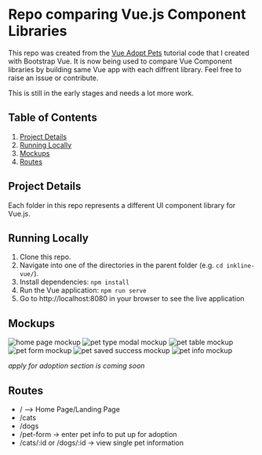 # Repo comparing Vue.js Component Libraries

This repo was created from the [Vue Adopt Pets](https://github.com/gwenf/vue-adopt-pets) tutorial code that I created with Bootstrap Vue. It is now being used to compare Vue Component libraries by building same Vue app with each diffrent library. Feel free to raise an issue or contribute.

This is still in the early stages and needs a lot more work.

## Table of Contents

1. [Project Details](#project-details)
1. [Running Locally](#running-locally)
1. [Mockups](#mockups)
1. [Routes](#routes)

## Project Details

Each folder in this repo represents a different UI component library for Vue.js.

## Running Locally

1. Clone this repo.
1. Navigate into one of the directories in the parent folder (e.g. `cd inkline-vue/`).
1. Install dependencies: `npm install`
1. Run the Vue application: `npm run serve`
1. Go to http://localhost:8080 in your browser to see the live application

## Mockups

<img src="home_page.png" alt="home page mockup">

<img src="pet_type_modal.png" alt="pet type modal mockup">

<img src="pet_table.png" alt="pet table mockup">

<img src="pet_form.png" alt="pet form mockup">

<img src="saved_pet.png" alt="pet saved success mockup">

<img src="pet_info.png" alt="pet info mockup">

*apply for adoption section is coming soon*

## Routes

* / --> Home Page/Landing Page
* /cats
* /dogs
* /pet-form -> enter pet info to put up for adoption
* /cats/:id or /dogs/:id -> view single pet information

